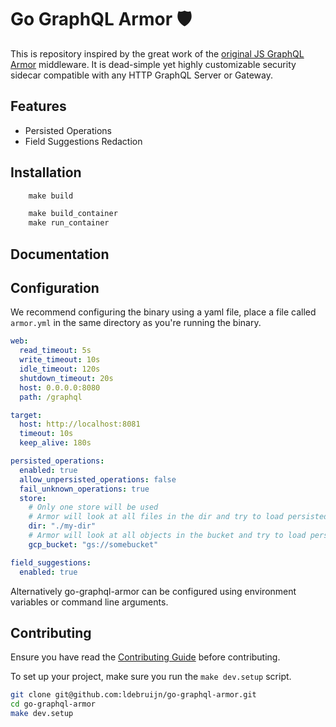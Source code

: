# Go GraphQL Armor 🛡️

This is repository inspired by the great work of the [original JS GraphQL Armor](https://github.com/Escape-Technologies/graphql-armor) middleware.
It is dead-simple yet highly customizable security sidecar compatible with any HTTP GraphQL Server or Gateway.

## Features

* Persisted Operations
* Field Suggestions Redaction

## Installation

```makefile
    make build
```

```makefile
    make build_container
    make run_container
```

## Documentation

[//]: # (todo)

## Configuration

We recommend configuring the binary using a yaml file, place a file called `armor.yml` in the same directory as you're running the binary.

```yaml
web:
  read_timeout: 5s
  write_timeout: 10s
  idle_timeout: 120s
  shutdown_timeout: 20s
  host: 0.0.0.0:8080
  path: /graphql

target:
  host: http://localhost:8081
  timeout: 10s
  keep_alive: 180s

persisted_operations:
  enabled: true
  allow_unpersisted_operations: false
  fail_unknown_operations: true
  store:
    # Only one store will be used
    # Armor will look at all files in the dir and try to load persisted operations from any `.json` file
    dir: "./my-dir"
    # Armor will look at all objects in the bucket and try to load persisted operations from any `.json` file
    gcp_bucket: "gs://somebucket"

field_suggestions:
  enabled: true
```

Alternatively go-graphql-armor can be configured using environment variables or command line arguments.

## Contributing

Ensure you have read the [Contributing Guide](https://github.com/ldebruijn/go-graphql-armor/blob/main/CONTRIBUTING.md) before contributing.

To set up your project, make sure you run the `make dev.setup` script.

```bash
git clone git@github.com:ldebruijn/go-graphql-armor.git
cd go-graphql-armor
make dev.setup
```